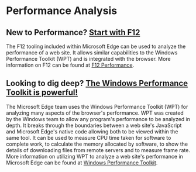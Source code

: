# Performance Analysis

## New to Performance? [Start with F12](../f12-devtools-guide)
The F12 tooling included within Microsoft Edge can be used to analyze the performance of a web site. It allows similar capabilities to the Windows Performance Toolkit (WPT) and is integrated with the browser. More information on F12 can be found at [F12 Performance](../f12-devtools-guide). 

## Looking to dig deep? [The Windows Performance Toolkit is powerful!](windows-performance-toolkit)
The Microsoft Edge team uses the Windows Performance Toolkit (WPT) for analyzing many aspects of the browser's performance. WPT was created by the Windows team to allow any program's performance to be analyzed in depth. It breaks through the boundaries between a web site's JavaScript and Microsoft Edge's native code allowing both to be viewed within the same tool. It can be used to measure CPU time taken for software to complete work, to calculate the memory allocated by software, to show the details of downloading files from remote servers and to measure frame rate. More information on utilizing WPT to analyze a web site's performance in Microsoft Edge can be found at [Windows Performance Toolkit](windows-performance-toolkit).
